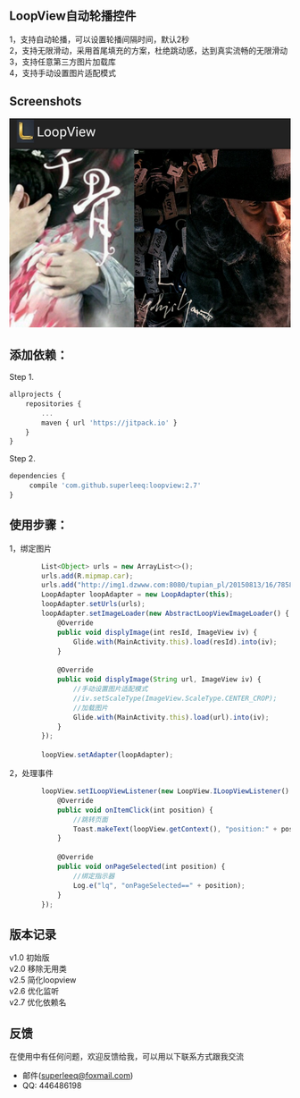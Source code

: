 ## LoopView自动轮播控件</br>

1，支持自动轮播，可以设置轮播间隔时间，默认2秒</br>
2，支持无限滑动，采用首尾填充的方案，杜绝跳动感，达到真实流畅的无限滑动</br>
3，支持任意第三方图片加载库</br>
4，支持手动设置图片适配模式</br>

## Screenshots</br>
![demo.png](https://github.com/superleeq/loopview/blob/master/app/src/main/res/raw/demo.png)

## 添加依赖：</br>
Step 1.</br>
```javascript
allprojects {
	repositories {
		...
		maven { url 'https://jitpack.io' }
	}
}
```

Step 2.</br>
```javascript
dependencies {
	 compile 'com.github.superleeq:loopview:2.7'
}
```

## 使用步骤：</br>
1，绑定图片
```javascript
        List<Object> urls = new ArrayList<>();
        urls.add(R.mipmap.car);
        urls.add("http://img1.dzwww.com:8080/tupian_pl/20150813/16/7858995348613407436.jpg");
        LoopAdapter loopAdapter = new LoopAdapter(this);
        loopAdapter.setUrls(urls);
        loopAdapter.setImageLoader(new AbstractLoopViewImageLoader() {
            @Override
            public void displyImage(int resId, ImageView iv) {
                Glide.with(MainActivity.this).load(resId).into(iv);
            }

            @Override
            public void displyImage(String url, ImageView iv) {
                //手动设置图片适配模式
                //iv.setScaleType(ImageView.ScaleType.CENTER_CROP);
                //加载图片
                Glide.with(MainActivity.this).load(url).into(iv);
            }
        });

        loopView.setAdapter(loopAdapter);

```

2，处理事件
```javascript
        loopView.setILoopViewListener(new LoopView.ILoopViewListener() {
            @Override
            public void onItemClick(int position) {
                //跳转页面
                Toast.makeText(loopView.getContext(), "position:" + position, Toast.LENGTH_SHORT).show();
            }

            @Override
            public void onPageSelected(int position) {
                //绑定指示器
                Log.e("lq", "onPageSelected==" + position);
            }
        });
```

## 版本记录</br>
v1.0 初始版</br>
v2.0 移除无用类</br>
v2.5 简化loopview</br>
v2.6 优化监听</br>
v2.7 优化依赖名</br>

## 反馈</br>
在使用中有任何问题，欢迎反馈给我，可以用以下联系方式跟我交流</br>
* 邮件(superleeq@foxmail.com)
* QQ: 446486198

